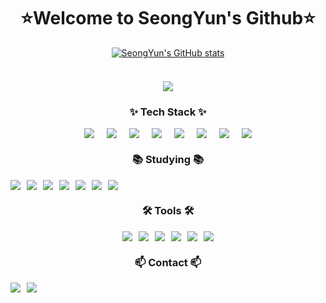 <div align="center">
  <h1>⭐Welcome to SeongYun's Github⭐</h1>
</div>

<div align="center" style="display: flex; flex-direction: column; gap: 10px;">
  <a href="https://github.com/anuraghazra/github-readme-stats">  
    <img src="https://github-readme-stats.vercel.app/api?username=seongyun4359" alt="SeongYun's GitHub stats"/>  
  </a>  
  <br>
  <a href="https://hits.seeyoufarm.com"><img src="https://hits.seeyoufarm.com/api/count/incr/badge.svg?url=https%3A%2F%2Fgithub.com%2Fseongyun4359&count_bg=%23000000&title_bg=%23555555&icon=github.svg&icon_color=%23E7E7E7&title=SeongYun%27s+github&edge_flat=false"/></a>
</div>

<!-- Tech Stack Section -->
<h3 align="center">✨ Tech Stack ✨</h3>
<div align="center" style="display: flex; flex-wrap: wrap; gap: 20px; justify-content: center;">
  <img src="https://img.shields.io/badge/html5-E34F26.svg?style=for-the-badge&logo=html5&logoColor=white"/>
  <img src="https://img.shields.io/badge/css3-1572B6.svg?style=for-the-badge&logo=css3&logoColor=white"/>
  <img src="https://img.shields.io/badge/javascript-F7DF1E.svg?style=for-the-badge&logo=javascript&logoColor=20232a"/>
  <img src="https://img.shields.io/badge/react-20232a.svg?style=for-the-badge&logo=react&logoColor=61DAFB"/>
  <img src="https://img.shields.io/badge/python-3670A0?style=for-the-badge&logo=python&logoColor=ffdd54"/>
  <img src="https://img.shields.io/badge/pandas-150458.svg?style=for-the-badge&logo=pandas&logoColor=white"/>
  <img src="https://img.shields.io/badge/numpy-4d77cf.svg?style=for-the-badge&logo=numpy&logoColor=white"/>
  <img src="https://img.shields.io/badge/Matplotlib-11557c.svg?style=for-the-badge&logo=Matplotlib&logoColor=white"/>
</div>

<!-- Studying Section -->
<h3 align="center">📚 Studying 📚</h3>
<div align="center" style="display: flex; gap: 10px;">
  <img src="https://img.shields.io/badge/typescript-007ACC.svg?style=for-the-badge&logo=typescript&logoColor=white"/>
  <img src="https://img.shields.io/badge/React%20Query-FF4154?style=for-the-badge&logo=react%20query&logoColor=white"/>
  <img src="https://img.shields.io/badge/Next.js-000000?style=for-the-badge&logo=Next.js&logoColor=white"/>
  <img src="https://img.shields.io/badge/jquery-0769AD?style=for-the-badge&logo=jquery&logoColor=white">
  <img src="https://img.shields.io/badge/vue.js-4FC08D?style=for-the-badge&logo=vue.js&logoColor=white"> 
  <img src="https://img.shields.io/badge/React Native-61DAFB?style=for-the-badge&logo=React&logoColor=black"/>
  <img src="https://img.shields.io/badge/node.js-339933?style=for-the-badge&logo=Node.js&logoColor=white">
</div>

<!-- Tools Section -->
<h3 align="center">🛠 Tools 🛠</h3>
<div align="center" style="display: flex; flex-wrap: wrap; gap: 10px; justify-content: center;">
  <img src="https://img.shields.io/badge/git-F05033.svg?style=for-the-badge&logo=git&logoColor=white"/>
  <img src="https://img.shields.io/badge/github-181717.svg?style=for-the-badge&logo=github&logoColor=white"/>
  <img src="https://img.shields.io/badge/Notion-F3F3F3.svg?style=for-the-badge&logo=notion&logoColor=black"/>
  <img src="https://img.shields.io/badge/figma-F24E1E.svg?style=for-the-badge&logo=figma&logoColor=white"/>
  <img src="https://img.shields.io/badge/VSCode-2C2C32.svg?style=for-the-badge&logo=visual-studio-code&logoColor=22ABF3"/>
  <img src="https://img.shields.io/badge/jupyter-2C2C32.svg?style=for-the-badge&logo=jupyter&logoColor=F37726"/>
</div>

<!-- Contact Section -->
<h3 align="center">📫 Contact 📫</h3>
<div align="center" style="display: flex; gap: 10px;">
  <a href="https://velog.io/@lucha__01/">
    <img src="https://img.shields.io/badge/Velog-1EBC8F?style=for-the-badge&logo=velog&logoColor=white"/>
  </a>
  <a href="mailto:1112csy@naver.com">
    <img src="https://img.shields.io/badge/1112csy@naver.com-D14836?style=for-the-badge&logo=gmail&logoColor=white"/>
  </a>
</div>
